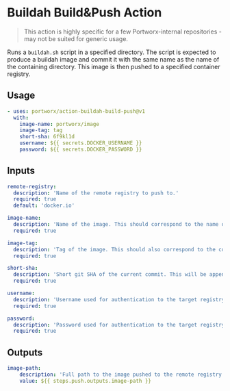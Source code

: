 # Buildah Build&Push Action

> This action is highly specific for a few Portworx-internal repositories - may not be suited for generic usage.

Runs a `buildah.sh` script in a specified directory. The script is expected to produce a buildah image and commit it with the same name as the name of the containing directory.
This image is then pushed to a specified container registry.

## Usage

```yml
- uses: portworx/action-buildah-build-push@v1
  with:
    image-name: portworx/image
    image-tag: tag
    short-sha: 6f9kl1d
    username: ${{ secrets.DOCKER_USERNAME }}
    password: ${{ secrets.DOCKER_PASSWORD }}
```

## Inputs

```yml
remote-registry:
  description: 'Name of the remote registry to push to.'
  required: true
  default: 'docker.io'

image-name:
  description: 'Name of the image. This should correspond to the name of the repository which will be pushed to.'
  required: true

image-tag:
  description: 'Tag of the image. This should also correspond to the containing directory name. The resulting tag will use this name.'
  required: true

short-sha:
  description: 'Short git SHA of the current commit. This will be appended to the pushed image tag.'
  required: true

username:
  description: 'Username used for authentication to the target registry.'
  required: true

password:
  description: 'Password used for authentication to the target registry.'
  required: true
```

## Outputs

```yml
image-path:
    description: 'Full path to the image pushed to the remote registry.'
    value: ${{ steps.push.outputs.image-path }}
```
